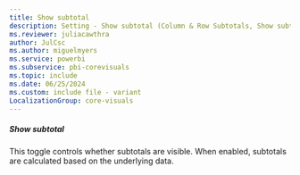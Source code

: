 ```yaml
---
title: Show subtotal
description: Setting - Show subtotal (Column & Row Subtotals, Show subtotal)
ms.reviewer: juliacawthra
author: JulCsc
ms.author: miguelmyers
ms.service: powerbi
ms.subservice: pbi-corevisuals
ms.topic: include
ms.date: 06/25/2024
ms.custom: include file - variant
LocalizationGroup: core-visuals
---
```

##### Show subtotal

This toggle controls whether subtotals are visible. When enabled, subtotals are calculated based on the underlying data.
